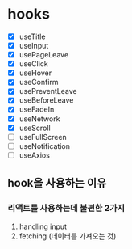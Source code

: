 # hooks

- [x] useTitle
- [x] useInput
- [x] usePageLeave
- [x] useClick
- [x] useHover
- [x] useConfirm
- [x] usePreventLeave
- [x] useBeforeLeave
- [x] useFadeIn
- [x] useNetwork
- [x] useScroll
- [ ] useFullScreen
- [ ] useNotification
- [ ] useAxios

## hook을 사용하는 이유

### 리액트를 사용하는데 불편한 2가지
  1. handling input
  2. fetching (데이터를 가져오는 것)
